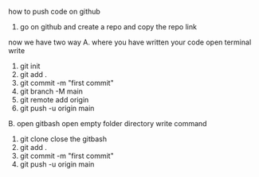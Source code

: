 how to push code on github 
1. go on github and create a repo and copy the repo link 

now we have two way 
A.  where you have written your code open terminal write
1. git init
2. git add .
3. git commit -m "first commit" 
4. git branch -M main
5. git remote add origin <repo link>
6. git push -u origin main

B. open gitbash  open empty folder directory write command
1. git clone <repo link>
close the gitbash 
2. git add .
3. git commit -m "first commit" 
6. git push -u origin main